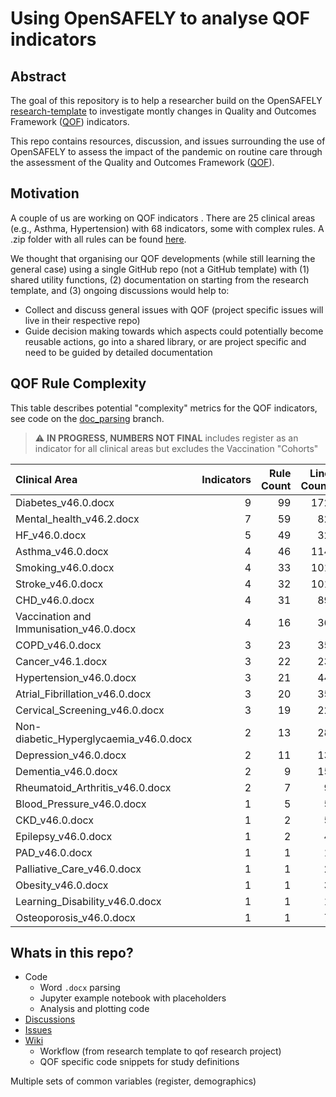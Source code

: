 # Using OpenSAFELY to analyse QOF indicators

## Abstract

The goal of this repository is to help a researcher build on the OpenSAFELY [research-template](https://github.com/opensafely/research-template) to investigate montly changes in Quality and Outcomes Framework ([QOF](https://digital.nhs.uk/data-and-information/data-tools-and-services/data-services/general-practice-data-hub/quality-outcomes-framework-qof)) indicators.

This repo contains resources, discussion, and issues surrounding the use of OpenSAFELY to assess the impact of the pandemic on routine care through the assessment of the Quality and Outcomes Framework ([QOF](https://digital.nhs.uk/data-and-information/data-tools-and-services/data-services/general-practice-data-hub/quality-outcomes-framework-qof)).

## Motivation

A couple of us are working on QOF indicators .
There are 25 clinical areas (e.g., Asthma, Hypertension) with 68 indicators, some with complex rules.
A .zip folder with all rules can be found [here](https://digital.nhs.uk/data-and-information/data-collections-and-data-sets/data-collections/quality-and-outcomes-framework-qof/quality-and-outcome-framework-qof-business-rules/qof-business-rules-v46.0-2021-2022-baseline-release). 

We thought that organising our QOF developments (while still learning the general case) using a single GitHub repo (not a GitHub template) with (1) shared utility functions, (2) documentation on starting from the research template, and  (3) ongoing discussions would help to:

- Collect and discuss general issues with QOF (project specific issues will live in their respective repo)
- Guide decision making towards which aspects could potentially become reusable actions, go into a shared library, or are project specific and need to be guided by detailed documentation

## QOF Rule Complexity

This table describes potential "complexity" metrics for the QOF indicators, see code on the [doc_parsing](https://github.com/opensafely/qof-utilities/tree/doc_parsing) branch.
> :warning: **IN PROGRESS, NUMBERS NOT FINAL** includes register as an indicator for all clinical areas but excludes the Vaccination "Cohorts"
	
| Clinical Area                           |   Indicators |   Rule Count |   Line Count |
|:----------------------------------------|-------------:|-------------:|-------------:|
| Diabetes_v46.0.docx                     |            9 |           99 |          172 |
| Mental_health_v46.2.docx                |            7 |           59 |           82 |
| HF_v46.0.docx                           |            5 |           49 |           32 |
| Asthma_v46.0.docx                       |            4 |           46 |          114 |
| Smoking_v46.0.docx                      |            4 |           33 |          101 |
| Stroke_v46.0.docx                       |            4 |           32 |          101 |
| CHD_v46.0.docx                          |            4 |           31 |           89 |
| Vaccination and Immunisation_v46.0.docx |            4 |           16 |           36 |
| COPD_v46.0.docx                         |            3 |           23 |           35 |
| Cancer_v46.1.docx                       |            3 |           22 |           23 |
| Hypertension_v46.0.docx                 |            3 |           21 |           44 |
| Atrial_Fibrillation_v46.0.docx          |            3 |           20 |           35 |
| Cervical_Screening_v46.0.docx           |            3 |           19 |           22 |
| Non-diabetic_Hyperglycaemia_v46.0.docx  |            2 |           13 |           28 |
| Depression_v46.0.docx                   |            2 |           11 |           13 |
| Dementia_v46.0.docx                     |            2 |            9 |           15 |
| Rheumatoid_Arthritis_v46.0.docx         |            2 |            7 |            9 |
| Blood_Pressure_v46.0.docx               |            1 |            5 |            5 |
| CKD_v46.0.docx                          |            1 |            2 |            5 |
| Epilepsy_v46.0.docx                     |            1 |            2 |            4 |
| PAD_v46.0.docx                          |            1 |            1 |            1 |
| Palliative_Care_v46.0.docx              |            1 |            1 |            2 |
| Obesity_v46.0.docx                      |            1 |            1 |            3 |
| Learning_Disability_v46.0.docx          |            1 |            1 |            1 |
| Osteoporosis_v46.0.docx                 |            1 |            1 |            7 |

## Whats in this repo?

- Code
  - Word `.docx` parsing
  - Jupyter example notebook with placeholders
  - Analysis and plotting code
- [Discussions](https://github.com/opensafely/qof-utilities/discussions)
- [Issues](https://github.com/opensafely/qof-utilities/issues)
- [Wiki](https://github.com/opensafely/qof-utilities/wiki)
  - Workflow (from research template to qof research project)
  - QOF specific code snippets for study definitions

Multiple sets of common variables (register, demographics)
